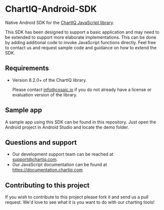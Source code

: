# ChartIQ-Android-SDK
Native Android SDK for the [ChartIQ JavaScript library](https://documentation.chartiq.com).

This SDK has been designed to support a basic application and may need to be extended to support more elaborate implementations. This can be done by adding additional code to invoke JavaScript functions directly. Feel free to contact us and request sample code and guidance on how to extend the SDK.

## Requirements

- Version 8.2.0+ of the ChartIQ library.

  Please contact info@cosaic.io if you do not already have a license or evaluation version of the library.

## Sample app

A sample app using this SDK can be found in this repository. Just open the Android project in Android Studio and locate the demo folder.

## Questions and support

- Our development support team can be reached at [support@chartiq.com](mailto:support@chartiq.com).
- Our JavaScript documentation can be found at https://documentation.chartiq.com

## Contributing to this project

If you wish to contribute to this project please fork it and send us a pull request.
We'd love to see what it is you want to do with our charting tools!

